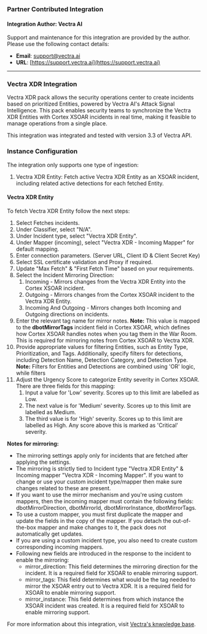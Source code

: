 ### Partner Contributed Integration
#### Integration Author: Vectra AI
Support and maintenance for this integration are provided by the author. Please use the following contact details:
- **Email**: [support@vectra.ai](mailto:support@vectra.ai)
- **URL**: [https://support.vectra.ai](https://support.vectra.ai)
***
### Vectra XDR Integration

Vectra XDR pack allows the security operations center to create incidents based on prioritized Entities, powered by Vectra AI's Attack Signal Intelligence. This pack enables security teams to synchronize the Vectra XDR Entities with Cortex XSOAR incidents in real time, making it feasible to manage operations from a single place.

This integration was integrated and tested with version 3.3 of Vectra API.

### Instance Configuration

The integration only supports one type of ingestion:

1. Vectra XDR Entity: Fetch active Vectra XDR Entity as an XSOAR incident, including related active detections for each fetched Entity.

#### Vectra XDR Entity

To fetch Vectra XDR Entity follow the next steps:

1. Select Fetches incidents.
2. Under Classifier, select "N/A". 
3. Under Incident type, select "Vectra XDR Entity".
4. Under Mapper (incoming), select "Vectra XDR - Incoming Mapper" for default mapping.
5. Enter connection parameters. (Server URL, Client ID & Client Secret Key)
6. Select SSL certificate validation and Proxy if required.
7. Update "Max Fetch" & "First Fetch Time" based on your requirements.
8. Select the Incident Mirroring Direction:
    1. Incoming - Mirrors changes from the Vectra XDR Entity into the Cortex XSOAR incident.
    2. Outgoing - Mirrors changes from the Cortex XSOAR incident to the Vectra XDR Entity.
    3. Incoming And Outgoing - Mirrors changes both Incoming and Outgoing directions on incidents.
9. Enter the relevant tag name for mirror notes.
**Note:** This value is mapped to the **dbotMirrorTags** incident field in Cortex XSOAR, which defines how Cortex XSOAR handles notes when you tag them in the War Room. This is required for mirroring notes from Cortex XSOAR to Vectra XDR.
10. Provide appropriate values for filtering Entities, such as Entity Type, Prioritization, and Tags. Additionally, specify filters for detections, including Detection Name, Detection Category, and Detection Type.
**Note:** Filters for Entities and Detections are combined using 'OR' logic, while filters
11. Adjust the Urgency Score to categorize Entity severity in Cortex XSOAR. There are three fields for this mapping:
    1. Input a value for 'Low' severity. Scores up to this limit are labelled as Low.
    2. The next value is for 'Medium' severity. Scores up to this limit are labelled as Medium.
    3. The third value is for 'High' severity. Scores up to this limit are labelled as High. Any score above this is marked as 'Critical' severity.

**Notes for mirroring:**

- The mirroring settings apply only for incidents that are fetched after applying the settings.
- The mirroring is strictly tied to Incident type "Vectra XDR Entity" & Incoming mapper "Vectra XDR - Incoming Mapper". If you want to change or use your custom incident type/mapper then make sure changes related to these are present.
- If you want to use the mirror mechanism and you're using custom mappers, then the incoming mapper must contain the following fields: dbotMirrorDirection, dbotMirrorId, dbotMirrorInstance, dbotMirrorTags.
- To use a custom mapper, you must first duplicate the mapper and update the fields in the copy of the mapper. If you detach the out-of-the-box mapper and make changes to it, the pack does not automatically get updates.
- If you are using a custom incident type, you also need to create custom corresponding incoming mappers.
- Following new fields are introduced in the response to the incident to enable the mirroring:
  - mirror_direction: This field determines the mirroring direction for the incident. It is a required field for XSOAR to enable mirroring support.
  - mirror_tags: This field determines what would be the tag needed to mirror the XSOAR entry out to Vectra XDR. It is a required field for XSOAR to enable mirroring support.
  - mirror_instance: This field determines from which instance the XSOAR incident was created. It is a required field for XSOAR to enable mirroring support.

For more information about this integration, visit [Vectra's knwoledge base](https://support.vectra.ai/s/article/KB-VS-1692).
